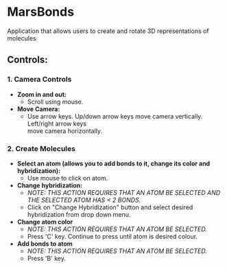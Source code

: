 # MarsBonds
Application that allows users to create and rotate 3D representations of molecules

Controls:
---------

### 1. Camera Controls
* **Zoom in and out:** 
  * Scroll using mouse.  
* **Move Camera:** 
  * Use arrow keys. Up/down arrow keys move camera vertically. Left/right arrow keys  
move camera horizontally.


### 2. Create Molecules
* **Select an atom (allows you to add bonds to it, change its color and hybridization):** 
   * Use mouse to click on atom.
* **Change hybridization:** 
  * *NOTE: THIS ACTION REQUIRES THAT AN ATOM BE SELECTED AND THE SELECTED ATOM HAS < 2 BONDS.*
  * Click on "Change Hybridization" button and select desired hybridization from drop down menu.
* **Change atom color**
  * *NOTE: THIS ACTION REQUIRES THAT AN ATOM BE SELECTED.*
  * Press 'C' key. Continue to press until atom is desired colour.
* **Add bonds to atom**
  * *NOTE: THIS ACTION REQUIRES THAT AN ATOM BE SELECTED.*
  * Press 'B' key.
  
